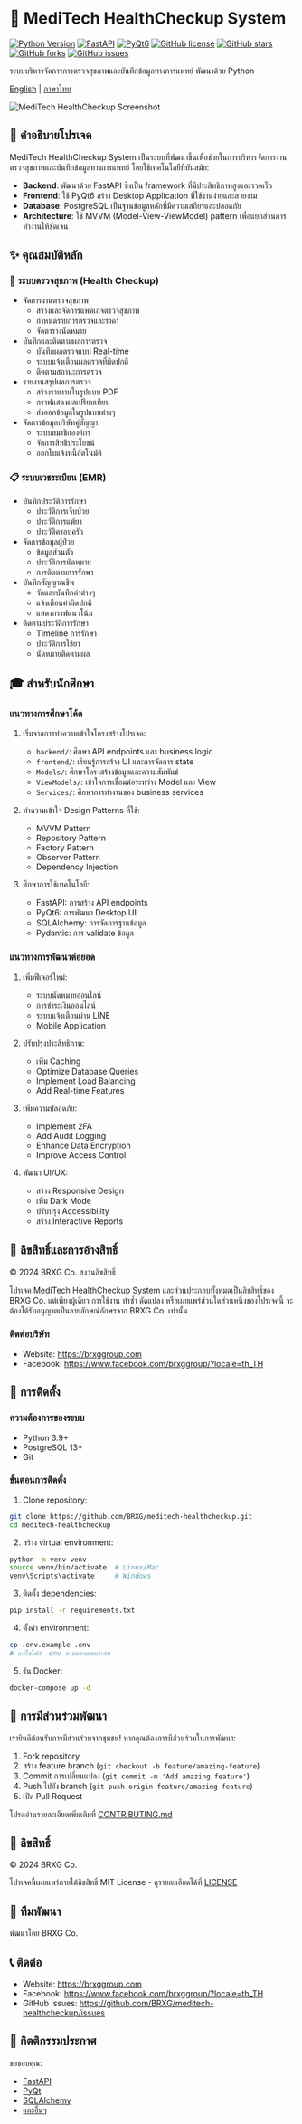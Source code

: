 # 🏥 MediTech HealthCheckup System

[![Python Version](https://img.shields.io/badge/python-3.9%2B-blue.svg)](https://www.python.org/downloads/)
[![FastAPI](https://img.shields.io/badge/FastAPI-0.68.0%2B-green.svg)](https://fastapi.tiangolo.com/)
[![PyQt6](https://img.shields.io/badge/PyQt-6.0%2B-orange.svg)](https://www.riverbankcomputing.com/software/pyqt/)
[![GitHub license](https://img.shields.io/github/license/BRXG/meditech-healthcheckup)](LICENSE)
[![GitHub stars](https://img.shields.io/github/stars/BRXG/meditech-healthcheckup)](https://github.com/BRXG/meditech-healthcheckup/stargazers)
[![GitHub forks](https://img.shields.io/github/forks/BRXG/meditech-healthcheckup)](https://github.com/BRXG/meditech-healthcheckup/network)
[![GitHub issues](https://img.shields.io/github/issues/BRXG/meditech-healthcheckup)](https://github.com/BRXG/meditech-healthcheckup/issues)

ระบบบริหารจัดการการตรวจสุขภาพและบันทึกข้อมูลทางการแพทย์ พัฒนาด้วย Python

[English](README_EN.md) | [ภาษาไทย](README.md)

![MediTech HealthCheckup Screenshot](docs/images/screenshot.png)

## 📖 คำอธิบายโปรเจค

MediTech HealthCheckup System เป็นระบบที่พัฒนาขึ้นเพื่อช่วยในการบริหารจัดการงานตรวจสุขภาพและบันทึกข้อมูลทางการแพทย์ โดยใช้เทคโนโลยีที่ทันสมัย:

- **Backend**: พัฒนาด้วย FastAPI ซึ่งเป็น framework ที่มีประสิทธิภาพสูงและรวดเร็ว
- **Frontend**: ใช้ PyQt6 สร้าง Desktop Application ที่ใช้งานง่ายและสวยงาม
- **Database**: PostgreSQL เป็นฐานข้อมูลหลักที่มีความเสถียรและปลอดภัย
- **Architecture**: ใช้ MVVM (Model-View-ViewModel) pattern เพื่อแยกส่วนการทำงานให้ชัดเจน

## ✨ คุณสมบัติหลัก

### 🏥 ระบบตรวจสุขภาพ (Health Checkup)
- จัดการงานตรวจสุขภาพ
  - สร้างและจัดการแพคเกจตรวจสุขภาพ
  - กำหนดรายการตรวจและราคา
  - จัดตารางนัดหมาย
- บันทึกและติดตามผลการตรวจ
  - บันทึกผลตรวจแบบ Real-time
  - ระบบแจ้งเตือนผลตรวจที่ผิดปกติ
  - ติดตามสถานะการตรวจ
- รายงานสรุปผลการตรวจ
  - สร้างรายงานในรูปแบบ PDF
  - กราฟแสดงผลเปรียบเทียบ
  - ส่งออกข้อมูลในรูปแบบต่างๆ
- จัดการข้อมูลบริษัทคู่สัญญา
  - ระบบสมาชิกองค์กร
  - จัดการสิทธิประโยชน์
  - ออกใบแจ้งหนี้อัตโนมัติ

### 📋 ระบบเวชระเบียน (EMR)
- บันทึกประวัติการรักษา
  - ประวัติการเจ็บป่วย
  - ประวัติการแพ้ยา
  - ประวัติครอบครัว
- จัดการข้อมูลผู้ป่วย
  - ข้อมูลส่วนตัว
  - ประวัติการนัดหมาย
  - การติดตามการรักษา
- บันทึกสัญญาณชีพ
  - วัดและบันทึกค่าต่างๆ
  - แจ้งเตือนค่าผิดปกติ
  - แสดงกราฟแนวโน้ม
- ติดตามประวัติการรักษา
  - Timeline การรักษา
  - ประวัติการใช้ยา
  - นัดหมายติดตามผล

## 🎓 สำหรับนักศึกษา

### แนวทางการศึกษาโค้ด
1. เริ่มจากการทำความเข้าใจโครงสร้างโปรเจค:
   - `backend/`: ศึกษา API endpoints และ business logic
   - `frontend/`: เรียนรู้การสร้าง UI และการจัดการ state
   - `Models/`: ศึกษาโครงสร้างข้อมูลและความสัมพันธ์
   - `ViewModels/`: เข้าใจการเชื่อมต่อระหว่าง Model และ View
   - `Services/`: ศึกษาการทำงานของ business services

2. ทำความเข้าใจ Design Patterns ที่ใช้:
   - MVVM Pattern
   - Repository Pattern
   - Factory Pattern
   - Observer Pattern
   - Dependency Injection

3. ศึกษาการใช้เทคโนโลยี:
   - FastAPI: การสร้าง API endpoints
   - PyQt6: การพัฒนา Desktop UI
   - SQLAlchemy: การจัดการฐานข้อมูล
   - Pydantic: การ validate ข้อมูล

### แนวทางการพัฒนาต่อยอด
1. เพิ่มฟีเจอร์ใหม่:
   - ระบบนัดหมายออนไลน์
   - การชำระเงินออนไลน์
   - ระบบแจ้งเตือนผ่าน LINE
   - Mobile Application

2. ปรับปรุงประสิทธิภาพ:
   - เพิ่ม Caching
   - Optimize Database Queries
   - Implement Load Balancing
   - Add Real-time Features

3. เพิ่มความปลอดภัย:
   - Implement 2FA
   - Add Audit Logging
   - Enhance Data Encryption
   - Improve Access Control

4. พัฒนา UI/UX:
   - สร้าง Responsive Design
   - เพิ่ม Dark Mode
   - ปรับปรุง Accessibility
   - สร้าง Interactive Reports

## 📝 ลิขสิทธิ์และการอ้างสิทธิ์

© 2024 BRXG Co. สงวนลิขสิทธิ์

โปรเจค MediTech HealthCheckup System และส่วนประกอบทั้งหมดเป็นลิขสิทธิ์ของ BRXG Co. แต่เพียงผู้เดียว การใช้งาน ทำซ้ำ ดัดแปลง หรือเผยแพร่ส่วนใดส่วนหนึ่งของโปรเจคนี้ จะต้องได้รับอนุญาตเป็นลายลักษณ์อักษรจาก BRXG Co. เท่านั้น

### ติดต่อบริษัท
- Website: https://brxggroup.com
- Facebook: https://www.facebook.com/brxggroup/?locale=th_TH

## 🚀 การติดตั้ง

### ความต้องการของระบบ
- Python 3.9+
- PostgreSQL 13+
- Git

### ขั้นตอนการติดตั้ง

1. Clone repository:
```bash
git clone https://github.com/BRXG/meditech-healthcheckup.git
cd meditech-healthcheckup
```

2. สร้าง virtual environment:
```bash
python -m venv venv
source venv/bin/activate  # Linux/Mac
venv\Scripts\activate     # Windows
```

3. ติดตั้ง dependencies:
```bash
pip install -r requirements.txt
```

4. ตั้งค่า environment:
```bash
cp .env.example .env
# แก้ไขไฟล์ .env ตามความเหมาะสม
```

5. รัน Docker:
```bash
docker-compose up -d
```

## 🤝 การมีส่วนร่วมพัฒนา

เรายินดีต้อนรับการมีส่วนร่วมจากชุมชน! หากคุณต้องการมีส่วนร่วมในการพัฒนา:

1. Fork repository
2. สร้าง feature branch (`git checkout -b feature/amazing-feature`)
3. Commit การเปลี่ยนแปลง (`git commit -m 'Add amazing feature'`)
4. Push ไปยัง branch (`git push origin feature/amazing-feature`)
5. เปิด Pull Request

โปรดอ่านรายละเอียดเพิ่มเติมที่ [CONTRIBUTING.md](CONTRIBUTING.md)

## 📝 ลิขสิทธิ์

© 2024 BRXG Co.

โปรเจคนี้เผยแพร่ภายใต้ลิขสิทธิ์ MIT License - ดูรายละเอียดได้ที่ [LICENSE](LICENSE)

## 👥 ทีมพัฒนา

พัฒนาโดย BRXG Co.

## 📞 ติดต่อ

- Website: https://brxggroup.com
- Facebook: https://www.facebook.com/brxggroup/?locale=th_TH
- GitHub Issues: https://github.com/BRXG/meditech-healthcheckup/issues

## 🙏 กิตติกรรมประกาศ

ขอขอบคุณ:
- [FastAPI](https://fastapi.tiangolo.com/)
- [PyQt](https://www.riverbankcomputing.com/software/pyqt/)
- [SQLAlchemy](https://www.sqlalchemy.org/)
- [และอื่นๆ](ACKNOWLEDGMENTS.md) 